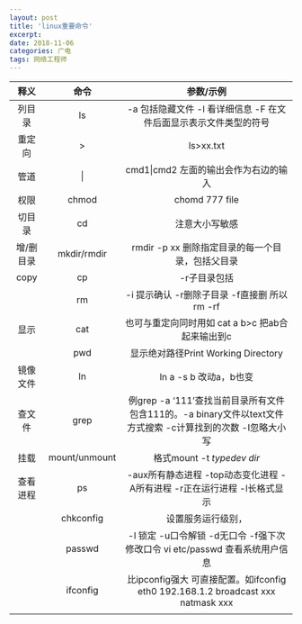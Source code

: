 ```yaml
---
layout: post
title: 'linux重要命令'
excerpt:
date: 2018-11-06
categories: 广电
tags: 网络工程师
---
```








 



|   释义    |     命令      |                          参数/示例                           |
| :-------: | :-----------: | :----------------------------------------------------------: |
|  列目录   |      ls       | -a 包括隐藏文件 -l 看详细信息 -F 在文件后面显示表示文件类型的符号 |
|  重定向   |       >       |                          ls>xx.txt                           |
|   管道    |      \|       |          cmd1\|cmd2     左面的输出会作为右边的输入           |
|   权限    |     chmod     |                        chomd 777 file                        |
|  切目录   |      cd       |                        注意大小写敏感                        |
| 增/删目录 |  mkdir/rmdir  |      rmdir -p  xx 删除指定目录的每一个目录，包括父目录       |
|   copy    |      cp       |                         -r子目录包括                         |
|           |      rm       |         -i 提示确认 -r删除子目录 -f直接删 所以rm -rf         |
|   显示    |      cat      |       也可与重定向同时用如 cat a b>c 把ab合起来输出到c       |
|           |      pwd      |             显示绝对路径Print Working Directory              |
| 镜像文件  |      ln       |                    ln a -s b 改动a，b也变                    |
|  查文件   |     grep      | 例grep -a ‘111’查找当前目录所有文件包含111的。-a binary文件以text文件方式搜索  -c计算找到的次数  -I忽略大小写 |
|   挂载    | mount/unmount |                  格式mount -t *typedev dir*                  |
| 查看进程  |      ps       | -aux所有静态进程 -top动态变化进程 -A所有进程 -r正在运行进程 -l长格式显示 |
|           |   chkconfig   |                      设置服务运行级别，                      |
|           |    passwd     | -l 锁定 -u口令解锁 -d无口令 -f强下次修改口令  vi etc/passwd 查看系统用户信息 |
|           |   ifconfig    | 比ipconfig强大 可直接配置。如ifconfig eth0 192.168.1.2  broadcast xxx natmask xxx |
|           |               |                                                              |

